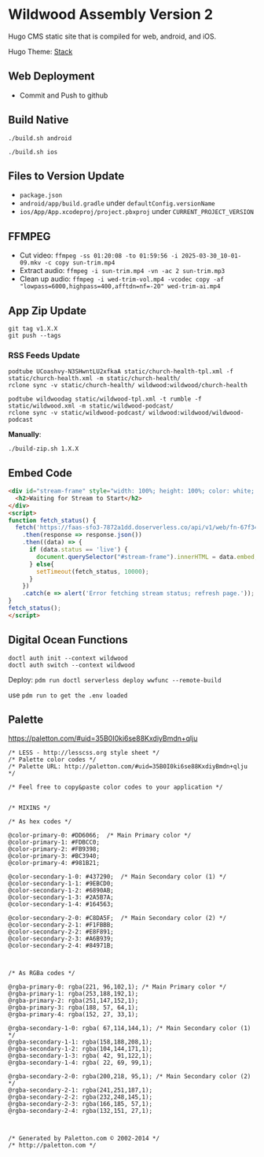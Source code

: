# Wildwood Assembly Version 2

Hugo CMS static site that is compiled for web, android, and iOS.

Hugo Theme: [Stack](https://github.com/CaiJimmy/hugo-theme-stack)

## Web Deployment

- Commit and Push to github

## Build Native

```
./build.sh android

./build.sh ios
```

## Files to Version Update

- `package.json`
- `android/app/build.gradle` under `defaultConfig.versionName`
- `ios/App/App.xcodeproj/project.pbxproj` under `CURRENT_PROJECT_VERSION`

## FFMPEG

- Cut video: `ffmpeg -ss 01:20:08 -to 01:59:56 -i 2025-03-30_10-01-09.mkv -c copy sun-trim.mp4`
- Extract audio: `ffmpeg -i sun-trim.mp4 -vn -ac 2 sun-trim.mp3`
- Clean up audio: `ffmpeg -i wed-trim-vol.mp4 -vcodec copy -af "lowpass=6000,highpass=400,afftdn=nf=-20" wed-trim-ai.mp4`

## App Zip Update

```
git tag v1.X.X
git push --tags
```

### RSS Feeds Update

```
podtube UCoashvy-N3SHwntLU2xfkaA static/church-health-tpl.xml -f static/church-health.xml -m static/church-health/
rclone sync -v static/church-health/ wildwood:wildwood/church-health

podtube wildwoodag static/wildwood-tpl.xml -t rumble -f static/wildwood.xml -m static/wildwood-podcast/
rclone sync -v static/wildwood-podcast/ wildwood:wildwood/wildwood-podcast
```

**Manually**:

```
./build-zip.sh 1.X.X
```

## Embed Code

```html
<div id="stream-frame" style="width: 100%; height: 100%; color: white; background-color: black; display: flex; justify-content: center; align-items: center;">
  <h2>Waiting for Stream to Start</h2>
</div>
<script>
function fetch_status() {
  fetch('https://faas-sfo3-7872a1dd.doserverless.co/api/v1/web/fn-67f34cf4-c3ed-479c-839e-2f7206029fcb/wildweb/rumblelive?ts=' + Date.now())
    .then(response => response.json())
    .then((data) => {
      if (data.status == 'live') {
        document.querySelector("#stream-frame").innerHTML = data.embed;
      } else{
        setTimeout(fetch_status, 10000);
      }
    })
    .catch(e => alert('Error fetching stream status; refresh page.'));
}
fetch_status();
</script>
```

## Digital Ocean Functions

```
doctl auth init --context wildwood
doctl auth switch --context wildwood
```

Deploy: `pdm run doctl serverless deploy wwfunc --remote-build`

use `pdm run to get the .env loaded`

## Palette

https://paletton.com/#uid=35B0I0ki6se88KxdiyBmdn+qlju

```
/* LESS - http://lesscss.org style sheet */
/* Palette color codes */
/* Palette URL: http://paletton.com/#uid=35B0I0ki6se88KxdiyBmdn+qlju */

/* Feel free to copy&paste color codes to your application */


/* MIXINS */

/* As hex codes */

@color-primary-0: #DD6066;  /* Main Primary color */
@color-primary-1: #FDBCC0;
@color-primary-2: #FB9398;
@color-primary-3: #BC3940;
@color-primary-4: #981B21;

@color-secondary-1-0: #437290;  /* Main Secondary color (1) */
@color-secondary-1-1: #9EBCD0;
@color-secondary-1-2: #6890AB;
@color-secondary-1-3: #2A5B7A;
@color-secondary-1-4: #164563;

@color-secondary-2-0: #C8DA5F;  /* Main Secondary color (2) */
@color-secondary-2-1: #F1FBBB;
@color-secondary-2-2: #E8F891;
@color-secondary-2-3: #A6B939;
@color-secondary-2-4: #84971B;



/* As RGBa codes */

@rgba-primary-0: rgba(221, 96,102,1); /* Main Primary color */
@rgba-primary-1: rgba(253,188,192,1);
@rgba-primary-2: rgba(251,147,152,1);
@rgba-primary-3: rgba(188, 57, 64,1);
@rgba-primary-4: rgba(152, 27, 33,1);

@rgba-secondary-1-0: rgba( 67,114,144,1); /* Main Secondary color (1) */
@rgba-secondary-1-1: rgba(158,188,208,1);
@rgba-secondary-1-2: rgba(104,144,171,1);
@rgba-secondary-1-3: rgba( 42, 91,122,1);
@rgba-secondary-1-4: rgba( 22, 69, 99,1);

@rgba-secondary-2-0: rgba(200,218, 95,1); /* Main Secondary color (2) */
@rgba-secondary-2-1: rgba(241,251,187,1);
@rgba-secondary-2-2: rgba(232,248,145,1);
@rgba-secondary-2-3: rgba(166,185, 57,1);
@rgba-secondary-2-4: rgba(132,151, 27,1);



/* Generated by Paletton.com © 2002-2014 */
/* http://paletton.com */
```

